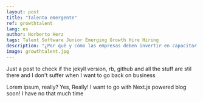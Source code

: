 ```yaml
---
layout: post
title: "Talento emergente"
ref: growthtalent
lang: es
author: Norberto Herz
tags: Talent Software Junior Emerging Growth Hire Hiring
description: "¿Por qué y cómo las empresas deben invertir en capacitar nuevos talentos en la industria del software?"
image: growthtalent.jpg
---
```


Just a post to check if the jekyll version, rb, github and all the stuff are stil there and I don't suffer when I want to go back on business

<!--MORE-->

Lorem ipsum, really? Yes, Really!
I want to go with Next.js powered blog soon! I have no that much time